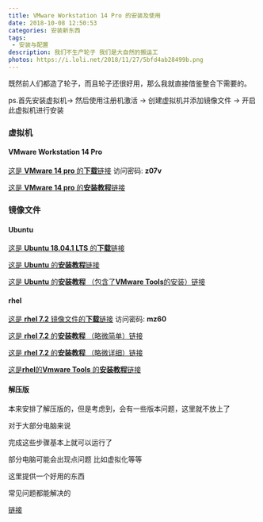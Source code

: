 ```yaml
---
title: VMware Workstation 14 Pro 的安装及使用
date: 2018-10-08 12:50:53
categories: 安装新东西
tags:
 - 安装与配置
description: 我们不生产轮子 我们是大自然的搬运工
photos: https://i.loli.net/2018/11/27/5bfd4ab28499b.png
---
```


既然前人们都造了轮子，而且轮子还很好用，那么我就直接借鉴整合下需要的。

ps.首先安装虚拟机-> 然后使用注册机激活 -> 创建虚拟机并添加镜像文件 -> 开启此虚拟机进行安装

### 虚拟机
#### VMware Workstation 14 Pro ####

[这是 **VMware 14 pro** 的**下载**链接](https://pan.baidu.com/s/1qtteEBv2cG2IebEQbhv6vw)
访问密码: **z07v**

[这是 **VMware 14 pro** 的**安装教程**链接](https://jingyan.baidu.com/article/9f7e7ec09da5906f281554d6.html)

### 镜像文件
#### Ubuntu ####

[这是 **Ubuntu 18.04.1 LTS** 的**下载**链接](http://releases.ubuntu.com/18.04.1/ubuntu-18.04.1-desktop-amd64.iso?_ga=2.4398515.1687263706.1538976384-1150378252.1531223957)

[这是 **Ubuntu** 的**安装教程**链接](https://blog.csdn.net/colin_lisicong/article/details/70193539)

[这是 **Ubuntu** 的**安装教程** （包含了**VMware Tools**的安装）链接](https://jingyan.baidu.com/article/ca00d56c2b5257e99febcf41.html)

#### rhel ####

[这是 **rhel 7.2** 镜像文件的**下载**链接](https://pan.baidu.com/s/1C-0KfKC3t5HFb0gSXyHIdA)
访问密码: **mz60**

[这是 **rhel 7.2** 的**安装教程** （略微简单）链接](https://jingyan.baidu.com/article/5d6edee2fed8f299ebdeec58.html)


[这是 **rhel 7.2** 的**安装教程** （略微详细）链接](https://www.cnblogs.com/Darius-D/p/Darius-D.html)

[这是**rhel**的**Vmware Tools** 的**安装教程**链接](https://jingyan.baidu.com/article/2d5afd699108d985a2e28e35.html)

#### 解压版 ####

本来安排了解压版的，但是考虑到，会有一些版本问题，这里就不放上了


对于大部分电脑来说

完成这些步骤基本上就可以运行了

部分电脑可能会出现点问题 比如虚拟化等等

这里提供一个好用的东西 

常见问题都能解决的

[链接](https://www.baidu.com/)